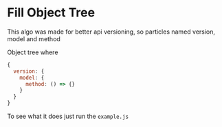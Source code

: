 # Fill Object Tree

This algo was made for better api versioning, so particles named version, model and method

Object tree where
```js
{
  version: {
    model: {
      method: () => {}
    }
  }
}
```

To see what it does just run the `example.js`
